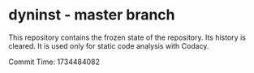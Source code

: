 # dyninst - master branch

This repository contains the frozen state of the repository.
Its history is cleared. It is used only for static code
analysis with Codacy.

Commit Time: 1734484082